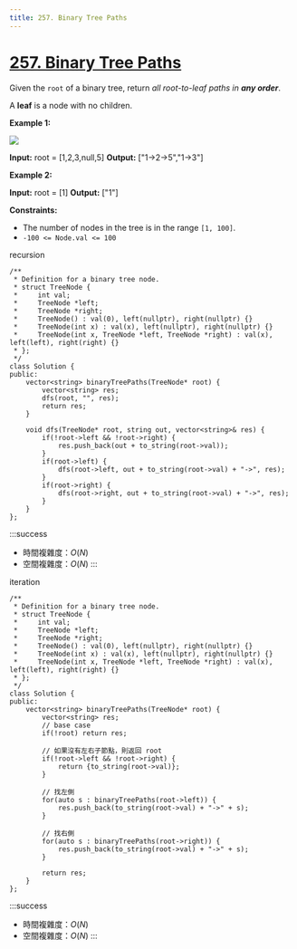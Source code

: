 ```yaml
---
title: 257. Binary Tree Paths
---
```


# [257\. Binary Tree Paths](https://leetcode.com/problems/binary-tree-paths/)

Given the `root` of a binary tree, return _all root-to-leaf paths in **any order**_.

A **leaf** is a node with no children.

**Example 1:**

![](https://assets.leetcode.com/uploads/2021/03/12/paths-tree.jpg)

**Input:** root = \[1,2,3,null,5\]
**Output:** \["1->2->5","1->3"\]

**Example 2:**

**Input:** root = \[1\]
**Output:** \["1"\]

**Constraints:**

-   The number of nodes in the tree is in the range `[1, 100]`.
-   `-100 <= Node.val <= 100`

recursion

```cpp=
/**
 * Definition for a binary tree node.
 * struct TreeNode {
 *     int val;
 *     TreeNode *left;
 *     TreeNode *right;
 *     TreeNode() : val(0), left(nullptr), right(nullptr) {}
 *     TreeNode(int x) : val(x), left(nullptr), right(nullptr) {}
 *     TreeNode(int x, TreeNode *left, TreeNode *right) : val(x), left(left), right(right) {}
 * };
 */
class Solution {
public:
    vector<string> binaryTreePaths(TreeNode* root) {
        vector<string> res;
        dfs(root, "", res);
        return res;
    }

    void dfs(TreeNode* root, string out, vector<string>& res) {
        if(!root->left && !root->right) {
            res.push_back(out + to_string(root->val));
        }
        if(root->left) {
            dfs(root->left, out + to_string(root->val) + "->", res);
        }
        if(root->right) {
            dfs(root->right, out + to_string(root->val) + "->", res);
        }
    }
};
```

:::success
- 時間複雜度：$O(N)$
- 空間複雜度：$O(N)$
:::

iteration

```cpp=
/**
 * Definition for a binary tree node.
 * struct TreeNode {
 *     int val;
 *     TreeNode *left;
 *     TreeNode *right;
 *     TreeNode() : val(0), left(nullptr), right(nullptr) {}
 *     TreeNode(int x) : val(x), left(nullptr), right(nullptr) {}
 *     TreeNode(int x, TreeNode *left, TreeNode *right) : val(x), left(left), right(right) {}
 * };
 */
class Solution {
public:
    vector<string> binaryTreePaths(TreeNode* root) {
        vector<string> res;
        // base case
        if(!root) return res;

        // 如果沒有左右子節點，則返回 root
        if(!root->left && !root->right) {
            return {to_string(root->val)};
        }

        // 找左側
        for(auto s : binaryTreePaths(root->left)) {
            res.push_back(to_string(root->val) + "->" + s);
        }

        // 找右側
        for(auto s : binaryTreePaths(root->right)) {
            res.push_back(to_string(root->val) + "->" + s);
        }

        return res;
    }
};
```

:::success
- 時間複雜度：$O(N)$
- 空間複雜度：$O(N)$
:::
